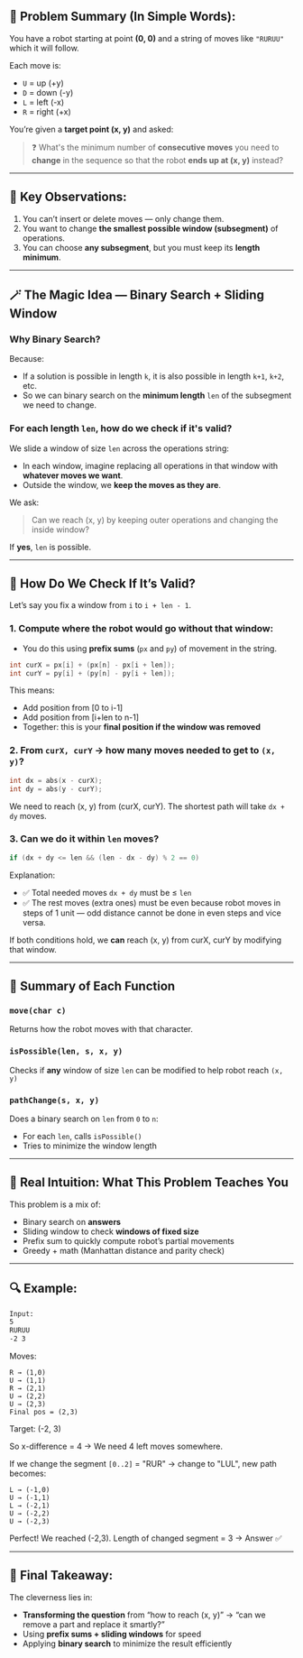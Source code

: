 ## 🧠 **Problem Summary (In Simple Words):**

You have a robot starting at point **(0, 0)** and a string of moves like `"RURUU"` which it will follow.

Each move is:

* `U` = up (+y)
* `D` = down (-y)
* `L` = left (-x)
* `R` = right (+x)

You’re given a **target point (x, y)** and asked:

> ❓ What's the minimum number of **consecutive moves** you need to **change** in the sequence so that the robot **ends up at (x, y)** instead?

---

## 🧠 Key Observations:

1. You can’t insert or delete moves — only change them.
2. You want to change **the smallest possible window (subsegment)** of operations.
3. You can choose **any subsegment**, but you must keep its **length minimum**.

---

## 🪄 The Magic Idea — Binary Search + Sliding Window

### Why Binary Search?

Because:

* If a solution is possible in length `k`, it is also possible in length `k+1`, `k+2`, etc.
* So we can binary search on the **minimum length** `len` of the subsegment we need to change.

### For each length `len`, how do we check if it's valid?

We slide a window of size `len` across the operations string:

* In each window, imagine replacing all operations in that window with **whatever moves we want**.
* Outside the window, we **keep the moves as they are**.

We ask:

> Can we reach (x, y) by keeping outer operations and changing the inside window?

If **yes**, `len` is possible.

---

## 🧮 How Do We Check If It’s Valid?

Let’s say you fix a window from `i` to `i + len - 1`.

### 1. Compute where the robot would go **without** that window:

* You do this using **prefix sums** (`px` and `py`) of movement in the string.

```cpp
int curX = px[i] + (px[n] - px[i + len]);
int curY = py[i] + (py[n] - py[i + len]);
```

This means:

* Add position from \[0 to i-1]
* Add position from \[i+len to n-1]
* Together: this is your **final position if the window was removed**

### 2. From `curX, curY` → how many moves needed to get to `(x, y)`?

```cpp
int dx = abs(x - curX);
int dy = abs(y - curY);
```

We need to reach (x, y) from (curX, curY). The shortest path will take `dx + dy` moves.

### 3. Can we do it within `len` moves?

```cpp
if (dx + dy <= len && (len - dx - dy) % 2 == 0)
```

Explanation:

* ✅ Total needed moves `dx + dy` must be ≤ `len`
* ✅ The rest moves (extra ones) must be even because robot moves in steps of 1 unit — odd distance cannot be done in even steps and vice versa.

If both conditions hold, we **can** reach (x, y) from curX, curY by modifying that window.

---

## 🔁 Summary of Each Function

### `move(char c)`

Returns how the robot moves with that character.

### `isPossible(len, s, x, y)`

Checks if **any** window of size `len` can be modified to help robot reach `(x, y)`

### `pathChange(s, x, y)`

Does a binary search on `len` from `0` to `n`:

* For each `len`, calls `isPossible()`
* Tries to minimize the window length

---

## 🧠 Real Intuition: What This Problem Teaches You

This problem is a mix of:

* Binary search on **answers**
* Sliding window to check **windows of fixed size**
* Prefix sum to quickly compute robot’s partial movements
* Greedy + math (Manhattan distance and parity check)

---

## 🔍 Example:

```txt
Input:
5
RURUU
-2 3
```

Moves:

```
R → (1,0)
U → (1,1)
R → (2,1)
U → (2,2)
U → (2,3)
Final pos = (2,3)
```

Target: (-2, 3)

So x-difference = 4 → We need 4 left moves somewhere.

If we change the segment `[0..2]` = "RUR" → change to "LUL", new path becomes:

```
L → (-1,0)
U → (-1,1)
L → (-2,1)
U → (-2,2)
U → (-2,3)
```

Perfect! We reached (-2,3). Length of changed segment = 3 → Answer ✅

---

## 📌 Final Takeaway:

The cleverness lies in:

* **Transforming the question** from “how to reach (x, y)” → “can we remove a part and replace it smartly?”
* Using **prefix sums + sliding windows** for speed
* Applying **binary search** to minimize the result efficiently